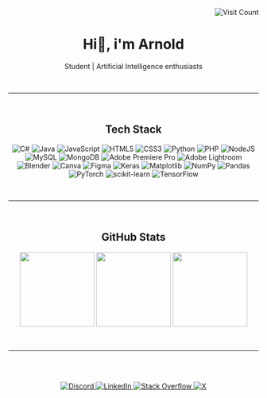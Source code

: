 <!-- **AprilArn/AprilArn** is a ✨ _special_ ✨ repository because its `README.md` (this file) appears on your GitHub profile. -->
<!-- Bio -->
<p align="right">
    <img src="https://visitcount.itsvg.in/api?id=AprilArn&icon=5&color=6" alt="Visit Count"/>
</p>
<h1 align="center">Hi👋, i'm Arnold</h1>
<p align="center">
  Student | Artificial Intelligence enthusiasts
</p>
<br>

---

<br>
<!-- Tech Stack -->
<h2 align="center">Tech Stack</h2>
<p align="center">
  <img src="https://img.shields.io/badge/c%23-%23239120.svg?style=flat&logo=csharp&logoColor=white" alt="C#"/>
  <img src="https://img.shields.io/badge/java-%23ED8B00.svg?style=flat&logo=openjdk&logoColor=white" alt="Java"/>
  <img src="https://img.shields.io/badge/javascript-%23323330.svg?style=flat&logo=javascript&logoColor=%23F7DF1E" alt="JavaScript"/>
  <img src="https://img.shields.io/badge/html5-%23E34F26.svg?style=flat&logo=html5&logoColor=white" alt="HTML5"/>
  <img src="https://img.shields.io/badge/css3-%231572B6.svg?style=flat&logo=css3&logoColor=white" alt="CSS3"/>
  <img src="https://img.shields.io/badge/python-3670A0?style=flat&logo=python&logoColor=ffdd54" alt="Python"/>
  <img src="https://img.shields.io/badge/php-%23777BB4.svg?style=flat&logo=php&logoColor=white" alt="PHP"/>
  <img src="https://img.shields.io/badge/node.js-6DA55F?style=flat&logo=node.js&logoColor=white" alt="NodeJS"/>
  <img src="https://img.shields.io/badge/mysql-4479A1.svg?style=flat&logo=mysql&logoColor=white" alt="MySQL"/>
  <img src="https://img.shields.io/badge/MongoDB-%234ea94b.svg?style=flat&logo=mongodb&logoColor=white" alt="MongoDB"/>
  <img src="https://img.shields.io/badge/Adobe%20Premiere%20Pro-9999FF.svg?style=flat&logo=Adobe%20Premiere%20Pro&logoColor=white" alt="Adobe Premiere Pro"/>
  <img src="https://img.shields.io/badge/Adobe%20Lightroom-31A8FF.svg?style=flat&logo=Adobe%20Lightroom&logoColor=white" alt="Adobe Lightroom"/>
  <img src="https://img.shields.io/badge/blender-%23F5792A.svg?style=flat&logo=blender&logoColor=white" alt="Blender"/>
  <img src="https://img.shields.io/badge/Canva-%2300C4CC.svg?style=flat&logo=Canva&logoColor=white" alt="Canva"/>
  <img src="https://img.shields.io/badge/figma-%23F24E1E.svg?style=flat&logo=figma&logoColor=white" alt="Figma"/>
  <img src="https://img.shields.io/badge/Keras-%23D00000.svg?style=flat&logo=Keras&logoColor=white" alt="Keras"/>
  <img src="https://img.shields.io/badge/Matplotlib-%23ffffff.svg?style=flat&logo=Matplotlib&logoColor=black" alt="Matplotlib"/>
  <img src="https://img.shields.io/badge/numpy-%23013243.svg?style=flat&logo=numpy&logoColor=white" alt="NumPy"/>
  <img src="https://img.shields.io/badge/pandas-%23150458.svg?style=flat&logo=pandas&logoColor=white" alt="Pandas"/>
  <img src="https://img.shields.io/badge/PyTorch-%23EE4C2C.svg?style=flat&logo=PyTorch&logoColor=white" alt="PyTorch"/>
  <img src="https://img.shields.io/badge/scikit--learn-%23F7931E.svg?style=flat&logo=scikit-learn&logoColor=white" alt="scikit-learn"/>
  <img src="https://img.shields.io/badge/TensorFlow-%23FF6F00.svg?style=flat&logo=TensorFlow&logoColor=white" alt="TensorFlow"/>
</p>
<br>

---

<br>
<!-- GitHub Stats -->
<h2 align="center">GitHub Stats</h2>
<p align="center">
  <img height="150em" src="https://github-readme-stats.vercel.app/api?username=AprilArn&theme=tokyonight&hide_border=true&include_all_commits=true&count_private=true"/>
  <img height="150em" src="https://github-readme-streak-stats.herokuapp.com/?user=AprilArn&theme=tokyonight&hide_border=true"/>
  <img height="150em" src="https://github-readme-stats.vercel.app/api/top-langs/?username=AprilArn&theme=tokyonight&hide_border=true&include_all_commits=true&count_private=true&layout=compact"/>
</a>
</p>
<br>

---

<br>
<br>
<!-- Socials -->
<p align="center">
  <a href="https://discord.gg/599247125318205440">
    <img src="https://img.shields.io/badge/Discord-%237289DA.svg?logo=discord&logoColor=white" alt="Discord"/>
  </a>
  <a href="https://linkedin.com/in/urjelarnoldbenamen">
    <img src="https://img.shields.io/badge/LinkedIn-%230077B5.svg?logo=linkedin&logoColor=white" alt="LinkedIn"/>
  </a>
  <a href="https://stackoverflow.com/users/23543187">
    <img src="https://img.shields.io/badge/-Stackoverflow-FE7A16?logo=stack-overflow&logoColor=white" alt="Stack Overflow"/>
  </a>
  <a href="https://x.com/AprilArn_">
    <img src="https://img.shields.io/badge/X-black.svg?logo=X&logoColor=white" alt="X"/>
  </a>
</p>
<!-- Proudly created with GPRM ( https://gprm.itsvg.in ) -->
